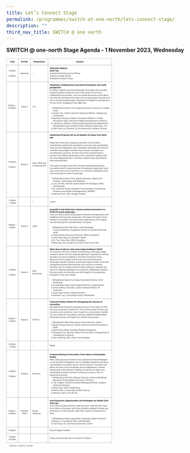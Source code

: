```yaml
---
title: Let’s Connect Stage
permalink: /programmes/switch-at-one-north/lets-connect-stage/
description: ""
third_nav_title: SWITCH @ one north
---
```

**SWITCH @ one-north Stage Agenda - 1 November 2023, Wednesday**

![](/images/let's%20connect%20stage1.png)